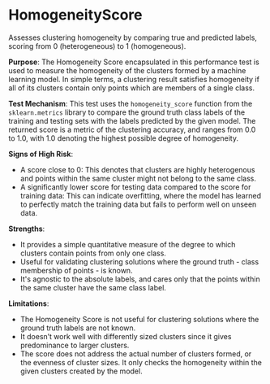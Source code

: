 # HomogeneityScore

Assesses clustering homogeneity by comparing true and predicted labels, scoring from 0 (heterogeneous) to 1
(homogeneous).

**Purpose**: The Homogeneity Score encapsulated in this performance test is used to measure the homogeneity of the
clusters formed by a machine learning model. In simple terms, a clustering result satisfies homogeneity if all of
its clusters contain only points which are members of a single class.

**Test Mechanism**: This test uses the `homogeneity_score` function from the `sklearn.metrics` library to compare
the ground truth class labels of the training and testing sets with the labels predicted by the given model. The
returned score is a metric of the clustering accuracy, and ranges from 0.0 to 1.0, with 1.0 denoting the highest
possible degree of homogeneity.

**Signs of High Risk**:
- A score close to 0: This denotes that clusters are highly heterogenous and points within the same cluster might
not belong to the same class.
- A significantly lower score for testing data compared to the score for training data: This can indicate
overfitting, where the model has learned to perfectly match the training data but fails to perform well on unseen
data.

**Strengths**:
- It provides a simple quantitative measure of the degree to which clusters contain points from only one class.
- Useful for validating clustering solutions where the ground truth - class membership of points - is known.
- It's agnostic to the absolute labels, and cares only that the points within the same cluster have the same class
label.

**Limitations**:
- The Homogeneity Score is not useful for clustering solutions where the ground truth labels are not known.
- It doesn’t work well with differently sized clusters since it gives predominance to larger clusters.
- The score does not address the actual number of clusters formed, or the evenness of cluster sizes. It only checks
the homogeneity within the given clusters created by the model.